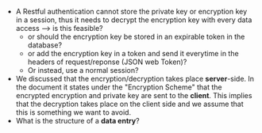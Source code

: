- A Restful authentication cannot store the private key or encryption key in a session, thus it needs to decrypt the encryption key with every data access --> is this feasible? 
	- or should the encryption key be stored in an expirable token in the database? 
	- or add the encryption key in a token and send it everytime in the headers of request/reponse (JSON web Token)? 
	- Or instead, use a normal session?
- We discussed that the encryption/decryption takes place **server**-side. In the document it states under the "Encryption Scheme" that the encrypted encryption and private key are sent to the **client**. This implies that the decryption takes place on the client side and we assume that this is something we want to avoid.
- What is the structure of a **data entry**?   